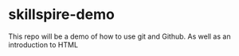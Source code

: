 # skillspire-demo
This repo will be a demo of how to use git and Github. As well as an introduction to HTML
